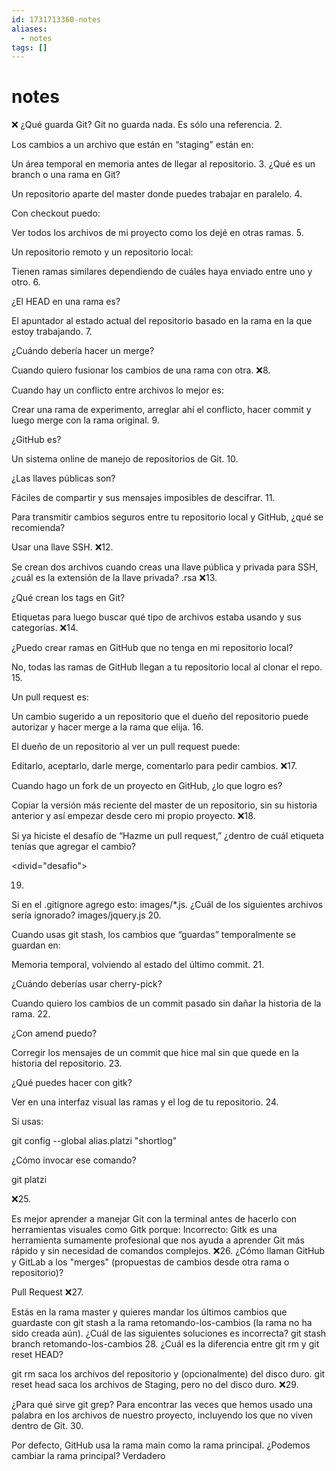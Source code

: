 ```yaml
---
id: 1731713360-notes
aliases:
  - notes
tags: []
---
```


# notes

❌ ¿Qué guarda Git?
Git no guarda nada. Es sólo una referencia.
2.

Los cambios a un archivo que están en “staging” están en:

Un área temporal en memoria antes de llegar al repositorio.
3.
¿Qué es un branch o una rama en Git?

Un repositorio aparte del master donde puedes trabajar en paralelo.
4.

Con checkout puedo:

Ver todos los archivos de mi proyecto como los dejé en otras ramas.
5.

Un repositorio remoto y un repositorio local:

Tienen ramas similares dependiendo de cuáles haya enviado entre uno y otro.
6.

¿El HEAD en una rama es?

El apuntador al estado actual del repositorio basado en la rama en la que estoy trabajando.
7.

¿Cuándo debería hacer un merge?

Cuando quiero fusionar los cambios de una rama con otra.
❌8.

Cuando hay un conflicto entre archivos lo mejor es:

Crear una rama de experimento, arreglar ahí el conflicto, hacer commit y luego merge con la rama original.
9.

¿GitHub es?

Un sistema online de manejo de repositorios de Git.
10.

¿Las llaves públicas son?

Fáciles de compartir y sus mensajes imposibles de descifrar.
11.

Para transmitir cambios seguros entre tu repositorio local y GitHub, ¿qué se recomienda?

Usar una llave SSH.
❌12.

Se crean dos archivos cuando creas una llave pública y privada para SSH, ¿cuál es la extensión de la llave privada?
.rsa
❌13.

¿Qué crean los tags en Git?

Etiquetas para luego buscar qué tipo de archivos estaba usando y sus categorías.
❌14.

¿Puedo crear ramas en GitHub que no tenga en mi repositorio local?

No, todas las ramas de GitHub llegan a tu repositorio local al clonar el repo.
15.

Un pull request es:

Un cambio sugerido a un repositorio que el dueño del repositorio puede autorizar y hacer merge a la rama que elija.
16.

El dueño de un repositorio al ver un pull request puede:

Editarlo, aceptarlo, darle merge, comentarlo para pedir cambios.
❌17.

Cuando hago un fork de un proyecto en GitHub, ¿lo que logro es?

Copiar la versión más reciente del master de un repositorio, sin su historia anterior y así empezar desde cero mi propio proyecto.
❌18.

Si ya hiciste el desafío de “Hazme un pull request,” ¿dentro de cuál etiqueta tenías que agregar el cambio?

<divid="desafio"> 

19.

Si en el .gitignore agrego esto: images/*.js. ¿Cuál de los siguientes archivos sería ignorado?
images/jquery.js
20.

Cuando usas git stash, los cambios que “guardas” temporalmente se guardan en:

Memoria temporal, volviendo al estado del último commit.
21.

¿Cuándo deberías usar cherry-pick?

Cuando quiero los cambios de un commit pasado sin dañar la historia de la rama.
22.

¿Con amend puedo?

Corregir los mensajes de un commit que hice mal sin que quede en la historia del repositorio.
23.

¿Qué puedes hacer con gitk?

Ver en una interfaz visual las ramas y el log de tu repositorio.
24.

Si usas:

git config --global alias.platzi "shortlog"

¿Cómo invocar ese comando?

git platzi

❌25.

Es mejor aprender a manejar Git con la terminal antes de hacerlo con herramientas visuales como Gitk porque:
Incorrecto: Gitk es una herramienta sumamente profesional que nos ayuda a aprender Git más rápido y sin necesidad de comandos complejos.
❌26.
¿Cómo llaman GitHub y GitLab a los "merges" (propuestas de cambios desde otra rama o repositorio)?

Pull Request
❌27.

Estás en la rama master y quieres mandar los últimos cambios que guardaste con git stash a la rama retomando-los-cambios (la rama no ha sido creada aún). ¿Cuál de las siguientes soluciones es incorrecta?
git stash branch retomando-los-cambios
28.
¿Cuál es la diferencia entre git rm y git reset HEAD?

git rm saca los archivos del repositorio y (opcionalmente) del disco duro. git reset head saca los archivos de Staging, pero no del disco duro.
❌29.

¿Para qué sirve git grep?
Para encontrar las veces que hemos usado una palabra en los archivos de nuestro proyecto, incluyendo los que no viven dentro de Git.
30.

Por defecto, GitHub usa la rama main como la rama principal. ¿Podemos cambiar la rama principal?
Verdadero
